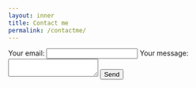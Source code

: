 ```yaml
---
layout: inner
title: Contact me
permalink: /contactme/
---
```


<!-- modify this form HTML and place wherever you want your form -->
<form
  action="https://formspree.io/f/mzbogkkl"
  method="POST"
>
  <label>
    Your email:
    <input type="email" name="email">
  </label>
  <label>
    Your message:
    <textarea name="message"></textarea>
  </label>
  <!-- your other form fields go here -->
  <button type="submit">Send</button>
</form>